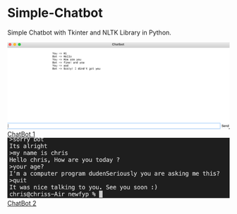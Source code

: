 # Simple-Chatbot

Simple Chatbot with Tkinter and NLTK Library in Python.

![plot](https://github.com/Chrischrislch/Simple-Chatbot/blob/main/Screenshot%202021-09-29%20at%2012.19.26%20PM.png)
<br>
[ChatBot 1](https://github.com/Chrischrislch/Simple-Chatbot/blob/main/chatbot.py)
![plot](https://github.com/Chrischrislch/Simple-Chatbot/blob/main/Screenshot%202021-09-29%20at%2012.22.57%20PM.png)
<br>
[ChatBot 2](https://github.com/Chrischrislch/Simple-Chatbot/blob/main/chatbot2.py)

